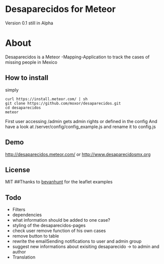 # Desaparecidos for Meteor
Version 0.1 still in Alpha
# About
Desaparecidos is a Meteor -Mapping-Application to track the cases of missing people in Mexico
## How to install
simply
```
curl https://install.meteor.com/ | sh
git clone https://github.com/moxor/desaparecidos.git
cd desaparecidos
meteor
```
First user accessing /admin gets admin rights or defined in the config
And have a look at /server/config/config_example.js and rename it to config.js
## Demo

http://desaparecidos.meteor.com/
or 
http://www.desaparecidosmx.org
## License
MIT
##Thanks
to [bevanhunt](https://github.com/bevanhunt/meteor-leaflet/) for the leaflet examples
## Todo
* Filters
* dependencies
* what information should be added to one case?
* styling of the desaparecidos-pages
* check user remove function of his own cases
* remove button to table
* rewrite the emailSending notifications to user and admin group
* suggest new informations about exisiting desaparecido -> to admin and author
* Translation